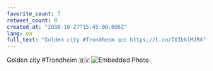 ```yaml
---
favorite_count: 7
retweet_count: 0
created_at: "2018-10-27T15:45:00.000Z"
lang: en
full_text: "Golden city #Trondheim 🇧🇻 https://t.co/7XIbklMJRX"
---
```


Golden city #Trondheim 🇧🇻
![Embedded Photo](https://twitter-media-coderbyheart.s3.eu-north-1.amazonaws.com/1056210162409750529-DqhpfrsWkAA_fTA.jpg)
